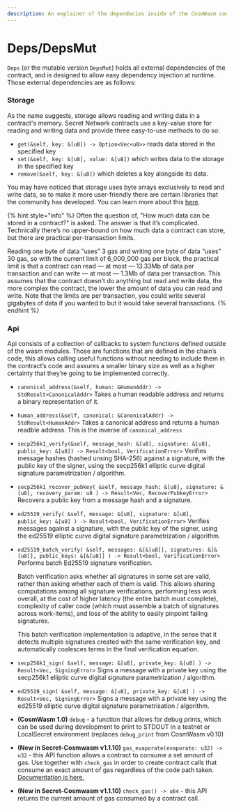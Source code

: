 ```yaml
---
description: An explainer of the dependecies inside of the CosmWasm code framework
---
```


# Deps/DepsMut

`Deps` (or the mutable version `DepsMut`) holds all external dependencies of the contract, and is designed to allow easy dependency injection at runtime. Those external dependencies are as follows:

### Storage

As the name suggests, storage allows reading and writing data in a contract's memory. Secret Network contracts use a key-value store for reading and writing data and provide three easy-to-use methods to do so:

* `get(&self, key: &[u8]) -> Option<Vec<u8>>` reads data stored in the specified key
* `set(&self, key: &[u8], value: &[u8])` which writes data to the storage in the specified key
* `remove(&self, key: &[u8])` which deletes a key alongside its data.

You may have noticed that storage uses byte arrays exclusively to read and write data, so to make it more user-friendly there are certain libraries that the community has developed. You can learn more about this [here](storage/).

{% hint style="info" %}
Often the question of, "How much data can be stored in a contract?" is asked. The answer is that it’s complicated. Technically there’s no upper-bound on how much data a contract can store, but there are practical per-transaction limits.

Reading one byte of data “uses” 3 gas and writing one byte of data “uses” 30 gas, so with the current limit of 6\_000\_000 gas per block, the practical limit is that a contract can read — at most — 13.33Mb of data per transaction and can write — at most — 1.3Mb of data per transaction. This assumes that the contract doesn’t do anything but read and write data, the more complex the contract, the lower the amount of data you can read and write. Note that the limits are per transaction, you could write several gigabytes of data if you wanted to but it would take several transactions.
{% endhint %}

### Api

Api consists of a collection of callbacks to system functions defined outside of the wasm modules. Those are functions that are defined in the chain’s code, this allows calling useful functions without needing to include them in the contract’s code and assures a smaller binary size as well as a higher certainty that they’re going to be implemented correctly.

* `canonical_address(&self, human: &HumanAddr) -> StdResult<CanonicalAddr>` Takes a human readable address and returns a binary representation of it.
* `human_address(&self, canonical: &CanonicalAddr) -> StdResult<HumanAddr>` Takes a canonical address and returns a human readble address. This is the inverse of `canonical_address`
* `secp256k1_verify(&self, message_hash: &[u8], signature: &[u8], public_key: &[u8]) -> Result<bool, VerificationError>` Verifies message hashes (hashed unsing SHA-256) against a signature, with the public key of the signer, using the secp256k1 elliptic curve digital signature parametrization / algorithm.
* `secp256k1_recover_pubkey( &self, message_hash: &[u8], signature: &[u8], recovery_param: u8 ) -> Result<Vec, RecoverPubkeyError>` Recovers a public key from a message hash and a signature.
* `ed25519_verify( &self, message: &[u8], signature: &[u8], public_key: &[u8] ) -> Result<bool, VerificationError>` Verifies messages against a signature, with the public key of the signer, using the ed25519 elliptic curve digital signature parametrization / algorithm.
*   `ed25519_batch_verify( &self, messages: &[&[u8]], signatures: &[&[u8]], public_keys: &[&[u8]] ) -> Result<bool, VerificationError>` Performs batch Ed25519 signature verification.

    Batch verification asks whether all signatures in some set are valid, rather than asking whether each of them is valid. This allows sharing computations among all signature verifications, performing less work overall, at the cost of higher latency (the entire batch must complete), complexity of caller code (which must assemble a batch of signatures across work-items), and loss of the ability to easily pinpoint failing signatures.

    This batch verification implementation is adaptive, in the sense that it detects multiple signatures created with the same verification key, and automatically coalesces terms in the final verification equation.
* `secp256k1_sign( &self, message: &[u8], private_key: &[u8] ) -> Result<Vec, SigningError>` Signs a message with a private key using the secp256k1 elliptic curve digital signature parametrization / algorithm.
* `ed25519_sign( &self, message: &[u8], private_key: &[u8] ) -> Result<Vec, SigningError>` Signs a message with a private key using the ed25519 elliptic curve digital signature parametrisation / algorithm.
* **(CosmWasm 1.0)** `debug` - a function that allows for debug prints, which can be used during development to print to STDOUT in a testnet or LocalSecret environment (replaces `debug_print` from CosmWasm v0.10)
* **(New in Secret-Cosmwasm v1.1.10)**  `gas_evaporate(evaporate: u32) -> u32` - this API function allows a contract to consume a set amount of gas. Use together with `check_gas` in order to create contract calls that consume an exact amount of gas regardless of the code path taken. [Documentation is here.](../../../../privacy-design/gas-evaporation-and-tracking.md)
* **(New in Secret-Cosmwasm v1.1.10)** `check_gas() -> u64` - this API returns the current amount of gas consumed by a contract call.
